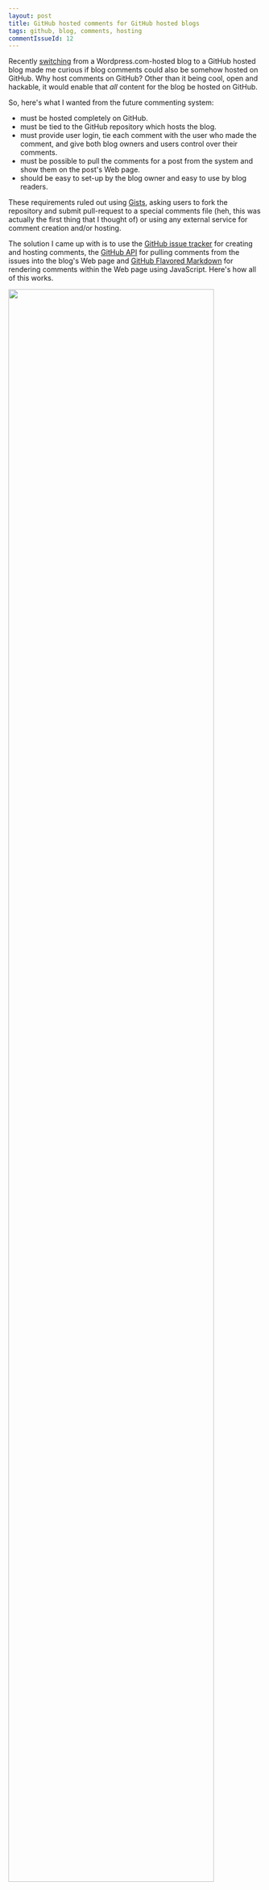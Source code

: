 ```yaml
---
layout: post
title: GitHub hosted comments for GitHub hosted blogs
tags: github, blog, comments, hosting
commentIssueId: 12
---
```


Recently [switching](http://ivanzuzak.info/2011/01/02/enabling-pubsubhubbub-for-github-hosted-blogs.html) from a Wordpress.com-hosted blog to a GitHub hosted blog made me curious if blog comments could also be somehow hosted on GitHub. Why host comments on GitHub? Other than it being cool, open and hackable, it would enable that *all* content for the blog be hosted on GitHub. 

So, here's what I wanted from the future commenting system:

* must be hosted completely on GitHub.
* must be tied to the GitHub repository which hosts the blog. 
* must provide user login, tie each comment with the user who made the comment, and give both blog owners and users control over their comments. 
* must be possible to pull the comments for a post from the system and show them on the post's Web page.
* should be easy to set-up by the blog owner and easy to use by blog readers. 

These requirements ruled out using [Gists](https://gist.github.com), asking users to fork the repository and submit pull-request to a special comments file (heh, this was actually the first thing that I thought of) or using any external service for comment creation and/or hosting.

The solution I came up with is to use the [GitHub issue tracker](https://github.com/blog/411-github-issue-tracker) for creating and hosting comments, the [GitHub API](http://develop.github.com/) for pulling comments from the issues into the blog's Web page and [GitHub Flavored Markdown](http://github.github.com/github-flavored-markdown/) for rendering comments within the Web page using JavaScript. Here's how all of this works.

<img class="aligncenter" title="GitHub hosted comments for GitHub hosted blogs" src="http://ivanzuzak.info/images/github_issues.png" alt="" width="90%" />

First, for each blog post you plan to publish, create an issue in your blog's GitHub repository issue tracker. For example, here's [the issue for this blog posts](https://github.com/izuzak/izuzak.github.com/issues#issue/12). Notice that all issues have a common base URL (``https://github.com/izuzak/izuzak.github.com/issues#issue/`` in my example) and a unique id (``12`` in my example). Readers of your blog will use the issue tracker if they want to leave a comment. 

Second, add a link to each of your blog posts pointing to the Web page of the issue you created for comments. Since, you're probably using [Jekyll](https://github.com/mojombo/jekyll) to generate your blog, a simple way of doing this is to add the above mentioned id of the issue to the [YAML front matter](https://github.com/mojombo/jekyll/wiki/YAML-Front-Matter) block of each blog post and then add a [Liquid template](https://github.com/mojombo/jekyll/wiki/Liquid-Extensions) in your [layout file](https://github.com/mojombo/jekyll/wiki/Usage) to retrieve the id and generate the full issue URL. For example, here's the YAML front matter for the blog post your reading (``commentIssueId`` is the id of the post's issue in the repository Issue tracker):

{% highlight yaml %}
---
layout: post
title: GitHub hosted comments for GitHub hosted blogs
tags: github, blog, comments, hosting
commentIssueId: 12
---
{% endhighlight %}

And here's the snippet of the layout file for generating blog posts (``page.commentIssueId`` part surrounded with curly braces is the Liquid template which pulls the ``commentIssueId`` of the post):

{% highlight html %}
<div id="comments">
  <h2>Comments</h2>
  <div id="header">
    Want to leave a comment? Visit <a href="https://github.com/izuzak/izuzak.github.com/issues#issue/{{page.commentIssueId}}"> this post's issue page on GitHub</a> (you'll need a GitHub account. What? Like you already don't have one?!).
  </div>
</div>
{% endhighlight %}

Third, add a JavaScript script to each blog posts which pulls the post's comments from the issue using the GitHub API. The [GitHub issues API](http://develop.github.com/p/issues.html) is exactly what we need here - make a JSONP request to an the API endpoint and you'll receive all the comments for a specific issue. For each comment you get the GitHub user id and gravatar id of the person who made the comment, the comment id in the issue, created and updated timestamps and the body of the comment. Again, since you're probably using Jekyll, it's easiest if you put the code in the layout file for blog posts. For example, here's the code for pulling in the comments for this blog post, using [jQuery](http://api.jquery.com/jQuery.ajax/) (notice again that you need a Liquid template to specify the URL of the issue for which you want to pull the comments):

{% highlight html %}
<script type="text/javascript" src="http://ajax.googleapis.com/ajax/libs/jquery/1/jquery.min.js"></script>

function loadComments(data) {  
 // ...
}

$.ajax("http://github.com/api/v2/json/issues/comments/izuzak/izuzak.github.com/{{page.commentIssueId}}", {
  dataType : "jsonp",
  jsonpCallback : "loadComments"
});
{% endhighlight %}

Fourth, insert the pulled comment data into the blog post's HTML and render the body of the comments using [GitHub Flavored Markdown] (http://github.github.com/github-flavored-markdown/). Inserting the comment data into the DOM is easy once you decide which data you want to display. However, since issue comments may be written in GitHub Flavored Markdown, some JavaScrip code is needed to translate the comment to HTML. Fortunately, GitHub has a [JavaScript library](https://github.com/github/github-flavored-markdown) for that also - a modified version of the [Showdown library](https://github.com/coreyti/showdown) for converting Markdown into HTML. Again, it's easiest if you put the code in the layout file for blog posts. For example, here's the code which I use for inserting comments:

{% highlight html %}
<script type="text/javascript" src="http://github.github.com/github-flavored-markdown/scripts/showdown.js"></script>
<script type="text/javascript" src="http://datejs.googlecode.com/svn/trunk/build/date-en-US.js"></script>

function loadComments(data) {  

var converter = new Showdown.converter();

  for (var i=0; i<data.comments.length; i++) {
    var cuser = data.comments[i].user;
    var cuserlink = "https://www.github.com/" + data.comments[i].user;
    var clink = "https://github.com/izuzak/izuzak.github.com/issues#issue/{{page.commentIssueId}}/comment/" + data.comments[i].id;
    var cbody = converter.makeHtml(data.comments[i].body);
    var cgravatarlink = "https://secure.gravatar.com/avatar/" + data.comments[i].gravatar_id;
    var cdate = Date.parse(data.comments[i].created_at).toString("yyyy-MM-dd HH:mm:ss");
    
    $("#comments").append("<div class='comment'><div class='commentheader'><div class='commentgravatar'>" + '<img src="' + cgravatarlink + '" alt="" width="20" height="20">' + "</div><a class='commentuser' href=\""+ cuserlink + "\">" + cuser + "</a><a class='commentdate' href=\"" + clink + "\">" + cdate + "</a></div><div class='commentbody'>" + cbody + "</div></div>");
  }
}
{% endhighlight %}

Also notice that I use the [DateJS library](http://www.datejs.com/) to pretty-print the comment dates and that I fetch the Gravatar images of users who made the comments.

Finally, add CSS rules to make the comments look pretty. And if you're extra geeky and love GitHub like me, make the comments look like GitHub code comments:

<img class="aligncenter" title="GitHub hosted comments for GitHub hosted blogs" src="http://ivanzuzak.info/images/github_comments.png" alt="" width="90%" />

And that's it! Creating the system was really easy - GitHub already had all the pieces necessary (Issue tracker, API, Markdown JavaScript library) and all I needed was a bit of glue to tie all of them together. I'm using this as the commenting system for my blog until some serious problem turns up. I like how the system integrates with GitHub login, how all blog comments are visible on the issue page and the overall simplicity of using the system. What I didn't find an easy way of doing is creating issue comments directly from the a blog post's Web page, without making the user navigate to the Issue tracker page (really hard to do without an external service since the blog is a static site). Other than that, I'm not sure what will happen when spam bots start invading GitHub issue trackers.

You can see the complete code I'm using for the commenting system in the following files: [general layout for blog posts](https://github.com/izuzak/izuzak.github.com/blob/master/_layouts/post.html#L24-L56) and [CSS rules](https://github.com/izuzak/izuzak.github.com/blob/master/css/screen.css#L227-L393). Let me know if you find a better system for hosting blog comments on GitHub or improving this one. [@izuzak](http://www.twitter.com/izuzak)
